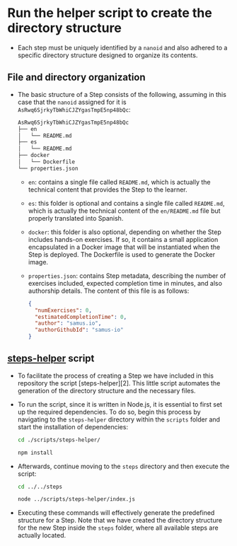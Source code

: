 # Run the helper script to create the directory structure

* Each step must be uniquely identified by a `nanoid` and also adhered to a specific directory structure designed to organize its contents.

## File and directory organization

* The basic structure of a Step consists of the following, assuming in this case that the `nanoid` assigned for it is `AsRwq6SjrkyTbWhiCJZYgasTmpE5np48bQc`:

  ```markdown
  AsRwq6SjrkyTbWhiCJZYgasTmpE5np48bQc
  ├── en
  │   └── README.md
  ├── es
  │   └── README.md
  ├── docker
  │   └── Dockerfile
  └── properties.json
  ```

  * `en`: contains a single file called `README.md`, which is actually the technical content that provides the Step to the learner.
  * `es`: this folder is optional and contains a single file called `README.md`, which is actually the technical content of the `en/README.md` file but properly translated into Spanish.
  * `docker`: this folder is also optional, depending on whether the Step includes hands-on exercises. If so, it contains a small application encapsulated in a Docker image that will be instantiated when the Step is deployed. The Dockerfile is used to generate the Docker image.
  * `properties.json`: contains Step metadata, describing the number of exercises included, expected completion time in minutes, and also authorship details. The content of this file is as follows:

    ```json
    {
      "numExercises": 0,
      "estimatedCompletionTime": 0,
      "author": "samus.io",
      "authorGithubId": "samus-io"
    }
    ```

## [steps-helper][1] script

* To facilitate the process of creating a Step we have included in this repository the script [steps-helper][2]. This little script automates the generation of the directory structure and the necessary files.
* To run the script, since it is written in Node.js, it is essential to first set up the required dependencies. To do so, begin this process by navigating to the `steps-helper` directory within the `scripts` folder and start the installation of dependencies:

  ```bash
  cd ./scripts/steps-helper/
  ```

  ```bash
  npm install
  ```

* Afterwards, continue moving to the `steps` directory and then execute the script:

  ```bash
  cd ../../steps
  ```

  ```bash
  node ../scripts/steps-helper/index.js
  ```

* Executing these commands will effectively generate the predefined structure for a Step. Note that we have created the directory structure for the new Step inside the `steps` folder, where all available steps are actually located.

[1]: /scripts/steps-helper/
